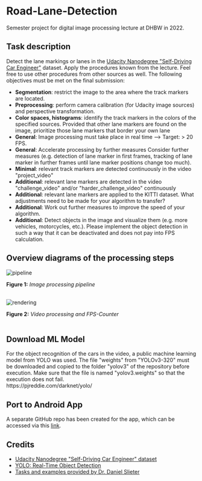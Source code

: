 # Road-Lane-Detection
Semester project for digital image processing lecture at DHBW in 2022. 
<br/>
<h2>Task description</h2>

Detect the lane markings or lanes in the [Udacity Nanodegree "Self-Driving Car Engineer"](https://www.udacity.com/course/self-driving-car-engineer-nanodegree--nd0013) dataset. Apply the procedures known from the lecture. Feel free to use other procedures from other sources as well. The following objectives must be met on the final submission: 
- **Segmentation**: restrict the image to the area where the track markers are located.
- **Preprocessing**: perform camera calibration (for Udacity image sources) and perspective transformation.
- **Color spaces, histograms**: identify the track markers in the colors of the specified sources. Provided that other lane markers are found on the image, prioritize those lane markers that border your own lane
- **General**: Image processing must take place in real time --> Target: > 20 FPS.
- **General**: Accelerate processing by further measures Consider further measures (e.g. detection of lane marker in first frames, tracking of lane marker in further frames until lane marker positions change too much).
- **Minimal**: relevant track markers are detected continuously in the video "project_video" 
- **Additional**: relevant lane markers are detected in the video "challenge_video" and/or "harder_challenge_video" continuously
- **Additional**: relevant lane markers are applied to the KITTI dataset. What adjustments need to be made for your algorithm to transfer?
- **Additional**: Work out further measures to improve the speed of your algorithm.
- **Additional**: Detect objects in the image and visualize them (e.g. more vehicles, motorcycles, etc.). Please implement the object detection in such a way that it can be deactivated and does not pay into FPS calculation.

<h2>Overview diagrams of the processing steps</h2>

![pipeline](https://user-images.githubusercontent.com/88625959/206852636-ab356e9c-4639-431f-8948-f91d8bf87ab6.png)

<b>Figure 1:</b> <i>Image processing pipeline</i>
<br/><br/>

![rendering](https://user-images.githubusercontent.com/88625959/206852791-fab798fb-3a55-4f64-bbbe-7f5acb87269d.png)

<b>Figure 2:</b> <i>Video processing and FPS-Counter</i>
<br/><br/>

<h2>Download ML Model</h2>
For the object recognition of the cars in the video, a public machine learning model from YOLO was used. The file "weights" from "YOLOv3-320" must be downloaded and copied to the folder "yolov3" of the repository before execution. Make sure that the file is named "yolov3.weights" so that the execution does not fail.<br>
https://pjreddie.com/darknet/yolo/

<h2>Port to Android App</h2>

A separate GitHub repo has been created for the app, which can be accessed via this [link](https://github.com/Patr1ick/Android-LaneDetection).

<h2>Credits</h2>

- [Udacity Nanodegree "Self-Driving Car Engineer" dataset](https://www.udacity.com/course/self-driving-car-engineer-nanodegree--nd0013)
- [YOLO: Real-Time Object Detection](https://pjreddie.com/darknet/yolo/)
- [Tasks and examples provided by Dr. Daniel Slieter](https://de.linkedin.com/in/daniel-slieter)
